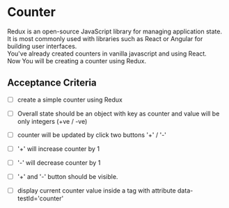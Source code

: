 # Counter 
 Redux is an open-source JavaScript library for managing application state.<br>
 It is most commonly used with libraries such as React or Angular for building user interfaces.<br>
 You've already created counters in vanilla javascript and using React.<br>
 Now You will be creating a counter using Redux. <br>
 
 ## Acceptance Criteria
 - [ ] create a simple counter using Redux
 - [ ] Overall state should be an object with key as counter and value will be only integers (+ve / -ve)
 - [ ] counter will be updated by click two buttons '+' / '-'
 - [ ] '+' will increase counter by 1
 - [ ] '-' will decrease counter by 1
 - [ ] '+' and '-' button should be visible.
 - [ ] display current counter value inside a tag with attribute data-testId='counter'
 

 
